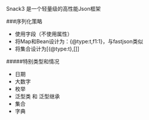 Snack3 是一个轻量级的高性能Json框架

###序列化策略
* 使用字段（不使用属性）
* 将Map和Bean设计为：{@type:t,f1:1}，与fastjson类似
* 将集合设计为[{@type:t},[]]

#####特别类型和情况
* 日期
* 大数字
* 枚举
* 泛型类 和 泛型继承
* 集合
* 字典
